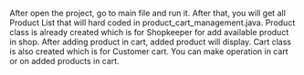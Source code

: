 After open the project, go to main file and run it.
After that, you will get all Product List that will hard coded in product_cart_management.java. Product class is already created which is for Shopkeeper for add available product in shop.
After adding product in cart, added product will display. Cart class is also created which is for Customer cart.
You can make operation in cart or on added products in cart.
